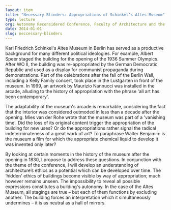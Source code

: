 ```yaml
---
layout: item
title: "Necessary Blinders: Appropriations of Schinkel’s Altes Museum"
type: lecture
org: Autonomy Reconsidered Conference, Faculty of Architecture and the Built Environment, Delft University of Technology
date: 2014-01-01
slug: neccessary-blinders
---
```

Karl Friedrich Schinkel's Altes Museum in Berlin has served as a productive background for many different political ideologies. For example, Albert Speer staged the building for the opening of the 1936 Summer Olympics. After WO II, the building was re-appropriated by the German Democratic Republic and used as a display for communist propaganda during demonstrations. Part of the celebrations after the fall of the Berlin Wall, including a Kelly Family concert, took place in the Lustgarten in front of the museum. In 1999, an artwork by Maurizio Nannucci was installed in the arcade, alluding to the history of appropriation with the phrase 'all art has been contemporary'.

The adaptability of the museum's arcade is remarkable, considering the fact that the interior was considered outmoded in less than a decade after the opening. Mies van der Rohe wrote that the museum was part of a 'vanishing time'. Did the loss of its original content trigger the appropriation of the building for new uses? Or do the appropriations rather signal the radical indeterminateness of a great work of art? To paraphrase Walter Benjamin: is the museum a film for which the appropriate chemical liquid to develop it was invented only later?

By looking at certain moments in the history of the museum after the opening in 1830, I propose to address these questions. In conjunction with the theme of the conference, I will develop an understanding of architecture’s ethics as a potential which can be developed over time. The ‘hidden' ethics of buildings become visible by way of appropriation; much however remains unseen. The impossibility to reveal all possible expressions constitutes a building's autonomy. In the case of the Altes Museum, all stagings are true – but each of them functions by excluding another. The building forces an interpretation which it simultaneously undermines – it is as neutral as a hall of mirrors.